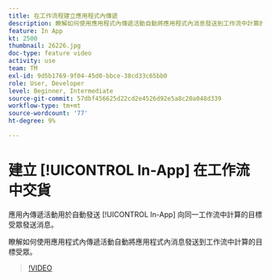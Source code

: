 ```yaml
---
title: 在工作流程建立應用程式內傳遞
description: 瞭解如何使用應用程式內傳遞活動自動將應用程式內消息發送到工作流中計算的目標受眾。
feature: In App
kt: 2500
thumbnail: 26226.jpg
doc-type: feature video
activity: use
team: TM
exl-id: 9d5b1769-9f04-45d0-bbce-38cd33c65bb0
role: User, Developer
level: Beginner, Intermediate
source-git-commit: 57dbf456625d22cd2e4526d92e5a8c20a048d339
workflow-type: tm+mt
source-wordcount: '77'
ht-degree: 9%

---
```


# 建立 [!UICONTROL In-App] 在工作流中交貨

應用內傳遞活動用於自動發送 [!UICONTROL In-App] 向同一工作流中計算的目標受眾發送消息。

瞭解如何使用應用程式內傳遞活動自動將應用程式內消息發送到工作流中計算的目標受眾。

>[!VIDEO](https://video.tv.adobe.com/v/26226?quality=12)
